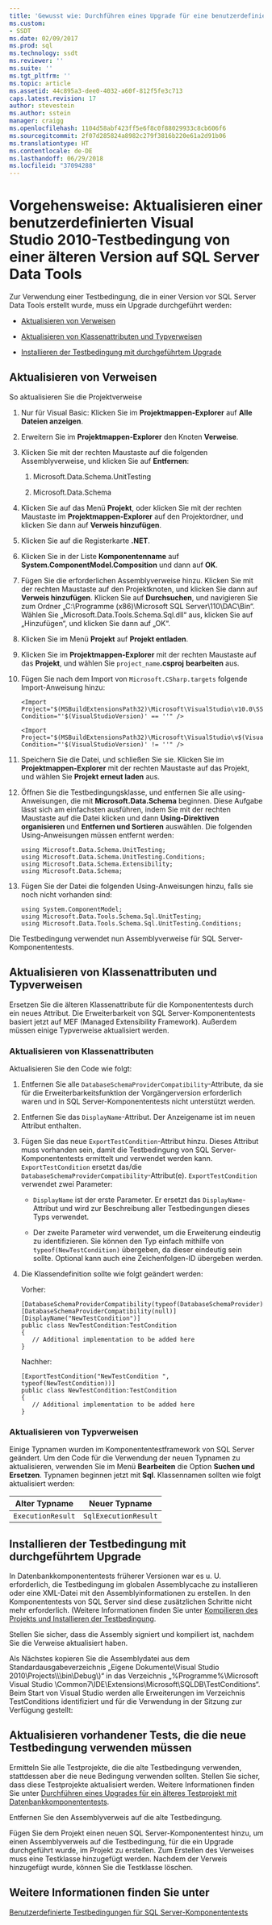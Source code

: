 ```yaml
---
title: 'Gewusst wie: Durchführen eines Upgrade für eine benutzerdefinierte Visual Studio 2010-Testbedingung von einer älteren Version auf SQL Server Data Tools | Microsoft-Dokumentation'
ms.custom:
- SSDT
ms.date: 02/09/2017
ms.prod: sql
ms.technology: ssdt
ms.reviewer: ''
ms.suite: ''
ms.tgt_pltfrm: ''
ms.topic: article
ms.assetid: 44c895a3-dee0-4032-a60f-812f5fe3c713
caps.latest.revision: 17
author: stevestein
ms.author: sstein
manager: craigg
ms.openlocfilehash: 1104d58abf423ff5e6f8c0f88029933c8cb606f6
ms.sourcegitcommit: 2f07d285824a8982c279f3816b220e61a2d91b06
ms.translationtype: HT
ms.contentlocale: de-DE
ms.lasthandoff: 06/29/2018
ms.locfileid: "37094288"
---
```

# <a name="how-to-upgrade-a-visual-studio-2010-custom-test-condition-from-a-previous-release-to-sql-server-data-tools"></a>Vorgehensweise: Aktualisieren einer benutzerdefinierten Visual Studio 2010-Testbedingung von einer älteren Version auf SQL Server Data Tools
Zur Verwendung einer Testbedingung, die in einer Version vor SQL Server Data Tools erstellt wurde, muss ein Upgrade durchgeführt werden:  
  
-   [Aktualisieren von Verweisen](#UpdateReferences)  
  
-   [Aktualisieren von Klassenattributen und Typverweisen](#UpdateClassAttributesandTypeReference)  
  
-   [Installieren der Testbedingung mit durchgeführtem Upgrade](#ApplytheNewRegistrationProcess)  
  
## <a name="UpdateReferences"></a>Aktualisieren von Verweisen  
So aktualisieren Sie die Projektverweise  
  
1.  Nur für Visual Basic: Klicken Sie im **Projektmappen-Explorer** auf **Alle Dateien anzeigen**.  
  
2.  Erweitern Sie im **Projektmappen-Explorer** den Knoten **Verweise**.  
  
3.  Klicken Sie mit der rechten Maustaste auf die folgenden Assemblyverweise, und klicken Sie auf **Entfernen**:  
  
    1.  Microsoft.Data.Schema.UnitTesting  
  
    2.  Microsoft.Data.Schema  
  
4.  Klicken Sie auf das Menü **Projekt**, oder klicken Sie mit der rechten Maustaste im **Projektmappen-Explorer** auf den Projektordner, und klicken Sie dann auf **Verweis hinzufügen**.  
  
5.  Klicken Sie auf die Registerkarte **.NET**.  
  
6.  Klicken Sie in der Liste **Komponentenname** auf **System.ComponentModel.Composition** und dann auf **OK**.  
  
7.  Fügen Sie die erforderlichen Assemblyverweise hinzu. Klicken Sie mit der rechten Maustaste auf den Projektknoten, und klicken Sie dann auf **Verweis hinzufügen**. Klicken Sie auf **Durchsuchen**, und navigieren Sie zum Ordner „C:\Programme (x86)\\Microsoft SQL Server\110\DAC\Bin“. Wählen Sie „Microsoft.Data.Tools.Schema.Sql.dll“ aus, klicken Sie auf „Hinzufügen“, und klicken Sie dann auf „OK“.  
  
8.  Klicken Sie im Menü **Projekt** auf **Projekt entladen**.  
  
9. Klicken Sie im **Projektmappen-Explorer** mit der rechten Maustaste auf das **Projekt**, und wählen Sie `project_name`**.csproj** **bearbeiten** aus.  
  
10. Fügen Sie nach dem Import von `Microsoft.CSharp.targets` folgende Import-Anweisung hinzu:  
  
    ```  
    <Import Project="$(MSBuildExtensionsPath32)\Microsoft\VisualStudio\v10.0\SSDT\Microsoft.Data.Tools.Schema.Sql.UnitTesting.targets" Condition="'$(VisualStudioVersion)' == ''" />  
  
    <Import Project="$(MSBuildExtensionsPath32)\Microsoft\VisualStudio\v$(VisualStudioVersion)\SSDT\Microsoft.Data.Tools.Schema.Sql.UnitTesting.targets" Condition="'$(VisualStudioVersion)' != ''" />  
    ```  
  
11. Speichern Sie die Datei, und schließen Sie sie. Klicken Sie im **Projektmappen-Explorer** mit der rechten Maustaste auf das Projekt, und wählen Sie **Projekt erneut laden** aus.  
  
12. Öffnen Sie die Testbedingungsklasse, und entfernen Sie alle using-Anweisungen, die mit **Microsoft.Data.Schema** beginnen. Diese Aufgabe lässt sich am einfachsten ausführen, indem Sie mit der rechten Maustaste auf die Datei klicken und dann **Using-Direktiven organisieren** und **Entfernen und Sortieren** auswählen. Die folgenden Using-Anweisungen müssen entfernt werden:  
  
    ```  
    using Microsoft.Data.Schema.UnitTesting;  
    using Microsoft.Data.Schema.UnitTesting.Conditions;  
    using Microsoft.Data.Schema.Extensibility;  
    using Microsoft.Data.Schema;  
    ```  
  
13. Fügen Sie der Datei die folgenden Using-Anweisungen hinzu, falls sie noch nicht vorhanden sind:  
  
    ```  
    using System.ComponentModel;  
    using Microsoft.Data.Tools.Schema.Sql.UnitTesting;  
    using Microsoft.Data.Tools.Schema.Sql.UnitTesting.Conditions;  
    ```  
  
Die Testbedingung verwendet nun Assemblyverweise für SQL Server-Komponententests.  
  
## <a name="UpdateClassAttributesandTypeReference"></a>Aktualisieren von Klassenattributen und Typverweisen  
Ersetzen Sie die älteren Klassenattribute für die Komponententests durch ein neues Attribut. Die Erweiterbarkeit von SQL Server-Komponententests basiert jetzt auf MEF (Managed Extensibility Framework). Außerdem müssen einige Typverweise aktualisiert werden.  
  
### <a name="update-class-attributes"></a>Aktualisieren von Klassenattributen  
Aktualisieren Sie den Code wie folgt:  
  
1.  Entfernen Sie alle `DatabaseSchemaProviderCompatibility`-Attribute, da sie für die Erweiterbarkeitsfunktion der Vorgängerversion erforderlich waren und in SQL Server-Komponententests nicht unterstützt werden.  
  
2.  Entfernen Sie das `DisplayName`-Attribut. Der Anzeigename ist im neuen Attribut enthalten.  
  
3.  Fügen Sie das neue `ExportTestCondition`-Attribut hinzu. Dieses Attribut muss vorhanden sein, damit die Testbedingung von SQL Server-Komponententests ermittelt und verwendet werden kann. `ExportTestCondition` ersetzt das/die `DatabaseSchemaProviderCompatibility`-Attribut(e). `ExportTestCondition` verwendet zwei Parameter:  
  
    -   `DisplayName` ist der erste Parameter. Er ersetzt das `DisplayName`-Attribut und wird zur Beschreibung aller Testbedingungen dieses Typs verwendet.  
  
    -   Der zweite Parameter wird verwendet, um die Erweiterung eindeutig zu identifizieren. Sie können den Typ einfach mithilfe von `typeof(NewTestCondition)` übergeben, da dieser eindeutig sein sollte. Optional kann auch eine Zeichenfolgen-ID übergeben werden.  
  
4.  Die Klassendefinition sollte wie folgt geändert werden:  
  
    Vorher:  
  
    ```  
    [DatabaseSchemaProviderCompatibility(typeof(DatabaseSchemaProvider))]  
    [DatabaseSchemaProviderCompatibility(null)]  
    [DisplayName("NewTestCondition")]  
    public class NewTestCondition:TestCondition  
    {  
       // Additional implementation to be added here  
    }  
    ```  
  
    Nachher:  
  
    ```  
    [ExportTestCondition("NewTestCondition ", typeof(NewTestCondition))]  
    public class NewTestCondition:TestCondition  
    {  
       // Additional implementation to be added here  
    }  
    ```  
  
### <a name="update-type-references"></a>Aktualisieren von Typverweisen  
Einige Typnamen wurden im Komponententestframework von SQL Server geändert. Um den Code für die Verwendung der neuen Typnamen zu aktualisieren, verwenden Sie im Menü **Bearbeiten** die Option **Suchen und Ersetzen**. Typnamen beginnen jetzt mit **Sql**. Klassennamen sollten wie folgt aktualisiert werden:  
  
|Alter Typname|Neuer Typname|  
|-----------------|-----------------|  
|`ExecutionResult`|`SqlExecutionResult`|  
  
## <a name="ApplytheNewRegistrationProcess"></a>Installieren der Testbedingung mit durchgeführtem Upgrade  
In Datenbankkomponententests früherer Versionen war es u. U. erforderlich, die Testbedingung im globalen Assemblycache zu installieren oder eine XML-Datei mit den Assemblyinformationen zu erstellen. In den Komponententests von SQL Server sind diese zusätzlichen Schritte nicht mehr erforderlich. (Weitere Informationen finden Sie unter [Kompilieren des Projekts und Installieren der Testbedingung](../ssdt/walkthrough-use-custom-test-condition-to-verify-stored-procedure-results.md#xxx).  
  
Stellen Sie sicher, dass die Assembly signiert und kompiliert ist, nachdem Sie die Verweise aktualisiert haben.  
  
Als Nächstes kopieren Sie die Assemblydatei aus dem Standardausgabeverzeichnis „Eigene Dokumente\Visual Studio 2010\Projects\\<yoursolutionname>\\<yourprojectname>\bin\Debug\\)“ in das Verzeichnis „%Programme%\Microsoft Visual Studio <Version>\Common7\IDE\Extensions\Microsoft\SQLDB\TestConditions“. Beim Start von Visual Studio werden alle Erweiterungen im Verzeichnis TestConditions identifiziert und für die Verwendung in der Sitzung zur Verfügung gestellt:  
  
## <a name="upgrade-existing-tests-that-need-to-use-the-new-test-condition"></a>Aktualisieren vorhandener Tests, die die neue Testbedingung verwenden müssen  
Ermitteln Sie alle Testprojekte, die die alte Testbedingung verwenden, stattdessen aber die neue Bedingung verwenden sollten. Stellen Sie sicher, dass diese Testprojekte aktualisiert werden. Weitere Informationen finden Sie unter [Durchführen eines Upgrades für ein älteres Testprojekt mit Datenbankkomponententests](../ssdt/upgrade-an-older-test-project-containing-database-unit-tests.md).  
  
Entfernen Sie den Assemblyverweis auf die alte Testbedingung.  
  
Fügen Sie dem Projekt einen neuen SQL Server-Komponententest hinzu, um einen Assemblyverweis auf die Testbedingung, für die ein Upgrade durchgeführt wurde, im Projekt zu erstellen. Zum Erstellen des Verweises muss eine Testklasse hinzugefügt werden. Nachdem der Verweis hinzugefügt wurde, können Sie die Testklasse löschen.  
  
## <a name="see-also"></a>Weitere Informationen finden Sie unter  
[Benutzerdefinierte Testbedingungen für SQL Server-Komponententests](../ssdt/custom-test-conditions-for-sql-server-unit-tests.md)  
  
